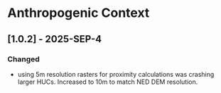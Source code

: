 # Anthropogenic Context

## [1.0.2] - 2025-SEP-4

### Changed
- using 5m resolution rasters for proximity calculations was crashing larger HUCs. Increased to 10m to match NED DEM resolution.